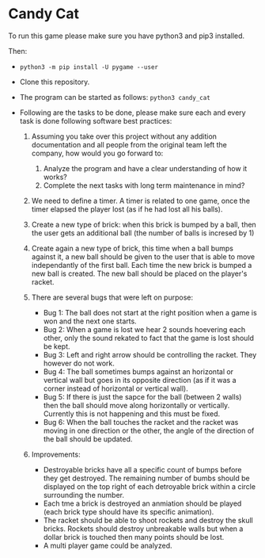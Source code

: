 # Candy Cat

To run this game please make sure you have python3 and pip3 installed.

Then:

* `python3 -m pip install -U pygame --user`
* Clone this repository.
* The program can be started as follows: `python3 candy_cat`
* Following are the tasks to be done, please make sure each and every task is done following software best practices:

    1. Assuming you take over this project without any addition documentation and all people from the original team left the company, how would you go forward to:
       1. Analyze the program and have a clear understanding of how it works?
       1. Complete the next tasks with long term maintenance in mind?

    1. We need to define a timer. A timer is related to one game, once the timer elapsed the player lost (as if he had lost all his balls).
    1. Create a new type of brick: when this brick is bumped by a ball, then the user gets an additional ball (the number of balls is incresed by 1)
    1. Create again a new type of brick, this time when a ball bumps against it, a new ball should be given to the user that is able to move independantly of the first ball. Each time the new brick is bumped a new ball is created. The new ball should be placed on the player's racket.
    1. There are several bugs that were left on purpose:
        * Bug 1: The ball does not start at the right position when a game is won and the next one starts.
        * Bug 2: When a game is lost we hear 2 sounds hoevering each other, only the sound rekated to fact that the game is lost should be kept.
        * Bug 3: Left and right arrow should be controlling the racket. They however do not work.
        * Bug 4: The ball sometimes bumps against an horizontal or vertical wall but goes in its opposite direction (as if it was a corner instead of horizontal or vertical wall). 
        * Bug 5: If there is just the sapce for the ball (between 2 walls) then the ball should move along horizontally or vertically. Currently this is not happening and this must be fixed.
        * Bug 6: When the ball touches the racket and the racket was moving in one direction or the other, the angle of the direction of the ball should be updated.
    1. Improvements:
        * Destroyable bricks have all a specific count of bumps before they get destroyed. The remaining number of bumbs should be displayed on the top right of each detroyable brick within a circle surrounding the number.
        * Each tme a brick is destroyed an anmiation should be played (each brick type should have its specific animation).
        * The racket should be able to shoot rockets and destroy the skull bricks. Rockets should destroy unbreakable walls but when a dollar brick is touched then many points should be lost.
        * A multi player game could be analyzed.

